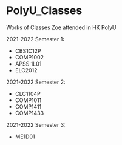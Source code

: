 # PolyU_Classes
Works of Classes Zoe attended in HK PolyU

2021-2022 Semester 1:
- CBS1C12P
- COMP1002
- APSS 1L01
- ELC2012

2021-2022 Semester 2:
- CLC1104P
- COMP1011
- COMP1411
- COMP1433

2021-2022 Semester 3:
- ME1D01

